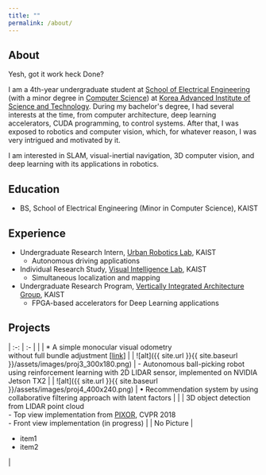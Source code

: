 ```yaml
---
title: ""
permalink: /about/
---
```


## About
Yesh, got it work heck Done?

I am a 4th-year undergraduate student at [School of Electrical Engineering](https://ee.kaist.ac.kr/?language=en) (with a minor degree in [Computer Science](https://cs.kaist.ac.kr/)) at [Korea Advanced Institute of Science and Technology](https://www.kaist.ac.kr/html/en/). During my bachelor's degree, I had several interests at the time, from computer architecture, deep learning accelerators, CUDA programming, to control systems. After that, I was exposed to robotics and computer vision, which, for whatever reason, I was very intrigued and motivated by it.

I am interested in SLAM, visual-inertial navigation, 3D computer vision, and deep learning with its applications in robotics.

## Education
* BS, School of Electrical Engineering (Minor in Computer Science), KAIST

## Experience
* Undergraduate Research Intern, [Urban Robotics Lab](http://urobot.kaist.ac.kr/), KAIST
  * Autonomous driving applications
* Individual Research Study, [Visual Intelligence Lab](http://vi.kaist.ac.kr/), KAIST
  * Simultaneous localization and mapping
* Undergraduate Research Program, [Vertically Integrated Architecture Group](https://sites.google.com/view/kaist-via), KAIST
  * FPGA-based accelerators for Deep Learning applications


## Projects

| :-: | :- |
| | * A simple monocular visual odometry <br>without full bundle adjustment [[link](https://www.youtube.com/watch?v=A5HnnSiZ_LM)] |
| ![alt]({{ site.url }}{{ site.baseurl }}/assets/images/proj3_300x180.png) | - Autonomous ball-picking robot using reinforcement learning with 2D LIDAR sensor, implemented on NVIDIA Jetson TX2 |
| ![alt]({{ site.url }}{{ site.baseurl }}/assets/images/proj4_400x240.png) | • Recommendation system by using collaborative filtering approach with latent factors |
| | 3D object detection from LIDAR point cloud<br>- Top view implementation from [PIXOR](http://openaccess.thecvf.com/content_cvpr_2018/papers/Yang_PIXOR_Real-Time_3D_CVPR_2018_paper.pdf), CVPR 2018<br>- Front view implementation (in progress) |
| No Picture | <ul><li>item1</li><li>item2</li></ul> |